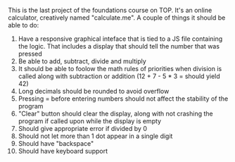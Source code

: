 This is the last project of the foundations course on TOP. It's an online calculator, creatively named "calculate.me". A couple of things it should be able to do:

1. Have a responsive graphical inteface that is tied to a JS file containing the logic. That includes a display that should tell the number that was pressed
2. Be able to add, subtract, divide and multiply
3. It should be able to foolow the math rules of priorities when division is called along with subtraction or addition (12 + 7 - 5 \* 3 = should yield 42)
4. Long decimals should be rounded to avoid overflow
5. Pressing = before entering numbers should not affect the stability of the program
6. "Clear" button should clear the display, along with not crashing the program if called upon while the display is empty
7. Should give appropriate error if divided by 0
8. Should not let more than 1 dot appear in a single digit
9. Should have "backspace"
10. Should have keyboard support
